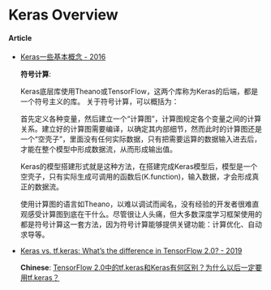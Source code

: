 # Keras Overview

#### Article

- [Keras一些基本概念 - 2016](https://blog.csdn.net/u011437229/article/details/53464213)

    **符号计算**:

    Keras底层库使用Theano或TensorFlow，这两个库称为Keras的后端，都是一个符号主义的库。 关于符号计算，可以概括为：

    首先定义各种变量，然后建立一个“计算图”，计算图规定各个变量之间的计算关系。建立好的计算图需要编译，以确定其内部细节，然而此时的计算图还是一个“空壳子”，里面没有任何实际数据，只有把需要运算的数据输入进去后，才能在整个模型中形成数据流，从而形成输出值。 

    Keras的模型搭建形式就是这种方法，在搭建完成Keras模型后，模型是一个空壳子，只有实际生成可调用的函数后(K.function)，输入数据，才会形成真正的数据流。 

    使用计算图的语言如Theano，以难以调试而闻名，没有经验的开发者很难直观感受计算图到底在干什么。尽管很让人头痛，但大多数深度学习框架使用的都是符号计算这一套方法，因为符号计算能够提供关键功能：计算优化、自动求导等。

- [Keras vs. tf.keras: What’s the difference in TensorFlow 2.0? - 2019](https://www.pyimagesearch.com/2019/10/21/keras-vs-tf-keras-whats-the-difference-in-tensorflow-2-0/)

    **Chinese**: [TensorFlow 2.0中的tf.keras和Keras有何区别？为什么以后一定要用tf.keras？](https://mp.weixin.qq.com/s?__biz=MzA3MzI4MjgzMw==&mid=2650775817&idx=4&sn=58476287a3a3550248ce0845a07590cd)
